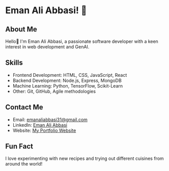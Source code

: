 # Eman Ali Abbasi! 👋

## About Me
Hello👋 I'm Eman Ali Abbasi, a passionate software developer with a keen interest in web development and GenAI.

## Skills
- Frontend Development: HTML, CSS, JavaScript, React
- Backend Development: Node.js, Express, MongoDB
- Machine Learning: Python, TensorFlow, Scikit-Learn
- Other: Git, GitHub, Agile methodologies

## Contact Me
- Email: [emanaliabbasi31@gmail.com](mailto:emanaliabbasi31@gmail.com)
- LinkedIn: [Eman Ali Abbasi]([https://www.linkedin.com/in/yourusername/](https://www.linkedin.com/in/eman-ali-abbasi-937932237/))
- Website: [My Portfolio Website]([https://www.yourwebsite.com](https://emaanabbasi-portfolio.vercel.app/))

## Fun Fact
I love experimenting with new recipes and trying out different cuisines from around the world!

